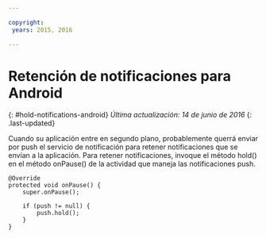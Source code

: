 ```yaml
---

copyright:
 years: 2015, 2016

---
```


# Retención de notificaciones para Android
{: #hold-notifications-android}
*Última actualización: 14 de junio de 2016*
{: .last-updated}

Cuando su aplicación entre en segundo plano, probablemente querrá enviar por push el servicio de notificación para retener notificaciones que se envían a la aplicación. Para retener notificaciones, invoque el método hold() en el método onPause() de la actividad que maneja las notificaciones push.

```
@Override
protected void onPause() {
    super.onPause();

    if (push != null) {
        push.hold();
    }
} 
```
